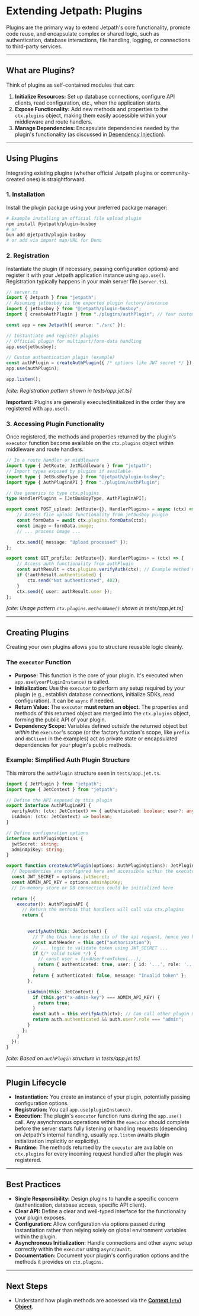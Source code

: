 <docmach type="wrapper" file="docs/fragments/docs.html" replacement="content">

# Extending Jetpath: Plugins

Plugins are the primary way to extend Jetpath's core functionality, promote code reuse, and encapsulate complex or shared logic, such as authentication, database interactions, file handling, logging, or connections to third-party services.

---

## What are Plugins?

Think of plugins as self-contained modules that can:

1.  **Initialize Resources:** Set up database connections, configure API clients, read configuration, etc., when the application starts.
2.  **Expose Functionality:** Add new methods and properties to the `ctx.plugins` object, making them easily accessible within your middleware and route handlers.
3.  **Manage Dependencies:** Encapsulate dependencies needed by the plugin's functionality (as discussed in [Dependency Injection](./dependency-injection.md)).

---

## Using Plugins

Integrating existing plugins (whether official Jetpath plugins or community-created ones) is straightforward.

### 1. Installation

Install the plugin package using your preferred package manager:

```bash
# Example installing an official file upload plugin
npm install @jetpath/plugin-busboy
# or
bun add @jetpath/plugin-busboy
# or add via import map/URL for Deno
````

### 2\. Registration

Instantiate the plugin (if necessary, passing configuration options) and register it with your Jetpath application instance using `app.use()`. Registration typically happens in your main server file (`server.ts`).

```typescript
// server.ts
import { Jetpath } from "jetpath";
// Assuming jetbusboy is the exported plugin factory/instance
import { jetbusboy } from "@jetpath/plugin-busboy";
import { createAuthPlugin } from "./plugins/authPlugin"; // Your custom auth plugin

const app = new Jetpath({ source: "./src" });

// Instantiate and register plugins
// Official plugin for multipart/form-data handling
app.use(jetbusboy);

// Custom authentication plugin (example)
const authPlugin = createAuthPlugin({ /* options like JWT secret */ });
app.use(authPlugin);

app.listen();
```

*[cite: Registration pattern shown in tests/app.jet.ts]*

**Important:** Plugins are generally executed/initialized in the order they are registered with `app.use()`.

### 3\. Accessing Plugin Functionality

Once registered, the methods and properties returned by the plugin's `executor` function become available on the `ctx.plugins` object within middleware and route handlers.

```typescript
// In a route handler or middleware
import type { JetRoute, JetMiddleware } from "jetpath";
// Import types exposed by plugins if available
import type { JetBusBoyType } from "@jetpath/plugin-busboy";
import type { AuthPluginAPI } from "./plugins/authPlugin";

// Use generics to type ctx.plugins
type HandlerPlugins = [JetBusBoyType, AuthPluginAPI];

export const POST_upload: JetRoute<{}, HandlerPlugins> = async (ctx) => {
    // Access file upload functionality from jetbusboy plugin
    const formData = await ctx.plugins.formData(ctx);
    const image = formData.image;
    // ... process image ...

    ctx.send({ message: "Upload processed" });
};

export const GET_profile: JetRoute<{}, HandlerPlugins> = (ctx) => {
    // Access auth functionality from authPlugin
    const authResult = ctx.plugins.verifyAuth(ctx); // Example method name
    if (!authResult.authenticated) {
        ctx.send("Not authenticated", 402);
    }
    ctx.send({ user: authResult.user });
};
```

*[cite: Usage pattern `ctx.plugins.methodName()` shown in tests/app.jet.ts]*

-----

## Creating Plugins

Creating your own plugins allows you to structure reusable logic cleanly.

### The `executor` Function

  * **Purpose:** This function is the core of your plugin. It's executed when `app.use(yourPluginInstance)` is called.
  * **Initialization:** Use the `executor` to perform any setup required by your plugin (e.g., establish database connections, initialize SDKs, read configuration). It can be `async` if needed.
  * **Return Value:** The `executor` **must return an object**. The properties and methods of this returned object are merged into the `ctx.plugins` object, forming the public API of your plugin.
  * **Dependency Scope:** Variables defined *outside* the returned object but *within* the `executor`'s scope (or the factory function's scope, like `prefix` and `dbClient` in the examples) act as private state or encapsulated dependencies for your plugin's public methods.

### Example: Simplified Auth Plugin Structure

This mirrors the `authPlugin` structure seen in `tests/app.jet.ts`.

```typescript
import { JetPlugin } from "jetpath";
import type { JetContext } from "jetpath";

// Define the API exposed by this plugin
export interface AuthPluginAPI {
  verifyAuth: (ctx: JetContext) => { authenticated: boolean; user?: any; message?: string };
  isAdmin: (ctx: JetContext) => boolean;
}

// Define configuration options
interface AuthPluginOptions {
  jwtSecret: string;
  adminApiKey: string;
}

export function createAuthPlugin(options: AuthPluginOptions): JetPlugin {
  // Dependencies are configured here and accessible within the executor's returned methods
  const JWT_SECRET = options.jwtSecret;
  const ADMIN_API_KEY = options.adminApiKey;
  // In-memory store or DB connection could be initialized here

  return ({
    executor(): AuthPluginAPI {
      // Return the methods that handlers will call via ctx.plugins
      return {

        
        verifyAuth(this: JetContext) {
          // ? the this here is the ctx of the api request, hence you have access to the entire context;
          const authHeader = this.get("authorization");
          // ... logic to validate token using JWT_SECRET ...
          if (/* valid token */) {
            // const user = findUserFromToken(...);
            return { authenticated: true, user: { id: '...', role: '...' } };
          }
          return { authenticated: false, message: "Invalid token" };
        },

        isAdmin(this: JetContext) {
          if (this.get("x-admin-key") === ADMIN_API_KEY) {
            return true;
          }
          const auth = this.verifyAuth(ctx); // Can call other plugin methods
          return auth.authenticated && auth.user?.role === "admin";
        }
      };
    }
  });
}
```

*[cite: Based on `authPlugin` structure in tests/app.jet.ts]*

-----

## Plugin Lifecycle

  * **Instantiation:** You create an instance of your plugin, potentially passing configuration options.
  * **Registration:** You call `app.use(pluginInstance)`.
  * **Execution:** The plugin's `executor` function runs during the `app.use()` call. Any asynchronous operations within the `executor` should complete before the server starts fully listening or handling requests (depending on Jetpath's internal handling, usually `app.listen` awaits plugin initialization implicitly or explicitly).
  * **Runtime:** The methods returned by the `executor` are available on `ctx.plugins` for every incoming request handled after the plugin was registered.

-----

## Best Practices

  * **Single Responsibility:** Design plugins to handle a specific concern (authentication, database access, specific API client).
  * **Clear API:** Define a clear and well-typed interface for the functionality your plugin exposes.
  * **Configuration:** Allow configuration via options passed during instantiation rather than relying solely on global environment variables within the plugin.
  * **Asynchronous Initialization:** Handle connections and other async setup correctly within the `executor` using `async/await`.
  * **Documentation:** Document your plugin's configuration options and the methods it provides on `ctx.plugins`.

-----

## Next Steps

  * Understand how plugin methods are accessed via the [**Context (`ctx`) Object**](./context.html).
 

</docmach>



